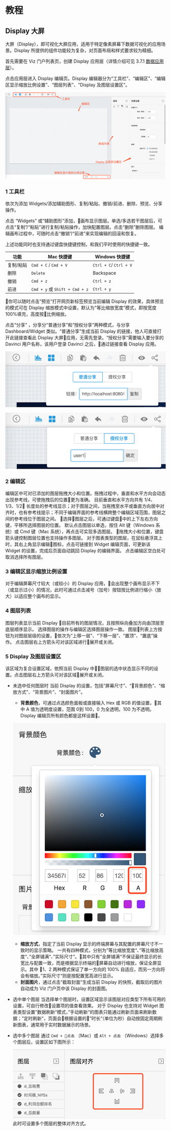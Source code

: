 # 教程

## Display 大屏

大屏（Display），即可视化大屏应用，适用于特定像素屏幕下数据可视化的应用场景。Display 所提供的组件功能较为复杂，对页面布局和样式要求较为精细。

首先需要在 Viz 门户列表页，创建 Display 应用层（详情介绍可见 3.7.1 [数据应用层]()）。

点击应用层进入 Display 编辑页。Display 编辑器分为“工具栏”、“编辑区”、“编辑区显示缩放比例设置”、“图层列表”、“Display 及图层设置区”。

![user_org_add_member](./img/display-editor.png)

### 1 工具栏

依次为添加 Widgets/添加辅助图形、复制/粘贴、撤销/前进、删除、预览、分享操作。 

点击 “Widgets” 或“辅助图形”添加，画布显示图层。单选/多选若干图层后，可点击“复制”/“粘贴”进行复制/粘贴操作，加快配置图层。点击“删除”删除图层。 编辑画布过程中，可随时点击“撤销”/“前进”来实现编辑的回滚和恢复。

上述功能同时也支持通过键盘快捷键控制，和我们平时使用的快捷键一致。

| 功能      | Mac 快捷键                     | Windows 快捷键         |
| --------- | ------------------------------ | ---------------------- |
| 复制/粘贴 | `Cmd + C` / `Cmd + V`          | `Ctrl + C`/ `Ctrl + V` |
| 删除      | `Delete`                       | Backspace              |
| 撤销      | `Cmd + z`                      | `Ctrl + z`             |
| 前进      | `Cmd + y` 或 `Shift + Cmd + z` | `Ctrl + y`             |

你可以随时点击”预览“打开网页新标签预览当前编辑 Display 的效果，具体预览的模式可在 Display 缩放模式中设置，默认为"等比缩放宽度”模式，即按宽度100%填充，高度按比例缩放。 

点击“分享” ，分享分“普通分享”和“授权分享”两种模式，与分享 Dashboard/Widget 类似。“普通分享”生成当前 Display 的链接，他人可直接打开此链接查看此 Display 大屏应用，无需先登录。“授权分享”需要输入要分享的 Davinci 用户名称，该用户登录 Davinci 之后，通过链接查看 Display 应用。

![user_org_add_member](./img/display-share-1.png)

![user_org_add_member](./img/display-share-2.png)

### 2 编辑区

编辑区中可对已添加的图层拖拽大小和位置。拖拽过程中，垂直和水平方向会动态出现参考线，可使拖拽后的位置更为准确。
目前垂直和水平方向共有 1/4、1/3、1/2 长度处的参考线显示；对于图层之间，当拖拽至水平或垂直方向居中对齐时，也有参考线提示；不同于编辑界面的参考线横跨整个编辑区域范围，图层之间的参考线位于图层之间。
选择图层之后，可通过键盘中的上下左右方向键，平移所选择图层的位置。
默认点击图层以单选，按住 Alt 键（Windows 系统）或 Cmd 键（Mac 系统），再点击可实现多选图层。
拖拽大小和位置，键盘箭头键控制图层位置也支持操作多图层。
对于图表类型的图层，在鼠标悬浮其上时，其右上角显示编辑图标，点击可链接到 Widget 编辑页面，可更新该 Widget 的设置，完成后页面自动跳回 Display 的编辑界面。
点击编辑区空白处可取消选择所有图层。

### 3 编辑区显示缩放比例设置

对于编辑屏幕尺寸较大（或较小）的 Display 应用，会出现整个画布显示不下（或显示过小）的情况，此时可通过点击减号（加号）按钮按比例进行缩小（放大）以适应整个画布的显示。

### 4 图层列表

图层列表显示当前 Display 目前所有的图层情况，且按照纵向叠加方向由顶层至底层顺序显示。
选择图层的操作与编辑区选择图层操作一致。 
图层列表上方按钮为对图层层级的设置，依次为“上移一层”、“下移一层”、“置顶”、“置底”操作。
点击图层右上方箭头可对该区域进行展开或关闭。

### 5  Display 及图层设置区

该区域为复合设置区域，依照当前 Display 中图层的选中状态显示不同的设置。点击图层右上方箭头可对该区域展开或关闭。  

- 未选中任何图层时
  当前 Display 的设置，包括“屏幕尺寸”、“背景颜色”、“缩放方式”、“背景图片”、“封面图片”。

  - **背景颜色**，可通过点选颜色面板或直接输入 Hex 或 RGB 的值设置，其中 A 值为透明度设置，范围 0到 100，0 为全透明，100 为不透明。Display 编辑页所有颜色都是这样设置。 

  ![user_org_add_member](./img/display-background-color.png)

  - **缩放方式**，指定了当前 Display 显示的终端屏幕与其配置的屏幕尺寸不一致时的显示策略。
    一共有四种模式，分别为”等比缩放宽度“、”等比缩放高度“、”全屏铺满“、”实际尺寸“。其中只有”全屏铺满“不保证最终显示的长宽比与配置一致，而是根据显示终端的屏幕自动进行缩放，保证全屏显示。其中 1、2 两种模式保证了单一方向的 100% 自适应，而另一方向将会有缩放。”实际尺寸“则是按配置宽高进行显示。
  - **封面图片**，通过点击“截取封面”生成当前 Display 的快照，截取后的图片自动成为 Viz 门户页中该 Display  的封面图。

- 选中单个图层
  当选择单个图层时，设置区域显示该图层对应类型下所有可用的设置，可自行修改设置项的值查看效果。
  对于 Display 也支持对 Widget 图表类型设置”数据刷新“模式，”手动刷新“的图表只能通过刷新页面来刷新数据；”定时刷新“，页面会根据设置的”时长“（单位为秒）自动按固定周期刷新图表，通常用于实时数据展示的场景。

- 选中多个图层
  通过 `Cmd + 点击` （Mac）或 `Alt + 点击` （Windows）选择多个图层后，设置区如下图所示：

  ![user_org_add_member](./img/layers-alignment.png)
  此时可设置多个图层的整体对齐方式。  